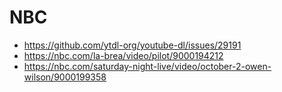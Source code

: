 # NBC

- https://github.com/ytdl-org/youtube-dl/issues/29191
- https://nbc.com/la-brea/video/pilot/9000194212
- https://nbc.com/saturday-night-live/video/october-2-owen-wilson/9000199358
